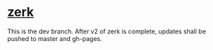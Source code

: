 # [zerk](https://xrisk.github.io/zerk)

This is the dev branch. After v2 of zerk is complete,
updates shall be pushed to master and gh-pages.

